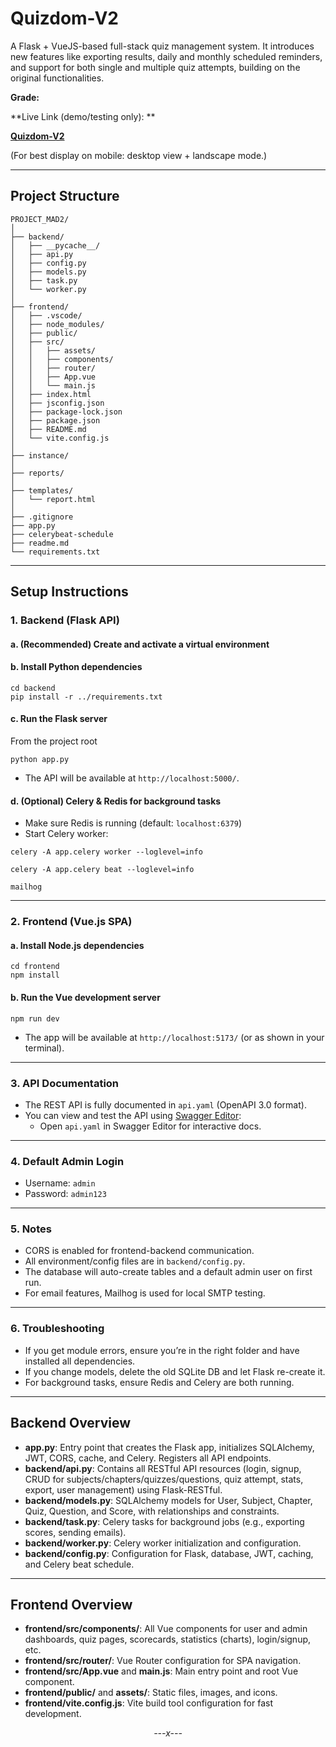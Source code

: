 # Quizdom-V2
A Flask + VueJS-based full-stack quiz management system. It introduces new features like exporting results, daily and monthly scheduled reminders, and support for both single and multiple quiz attempts, building on the original functionalities.

**Grade:**

**Live Link (demo/testing only): **

**[Quizdom-V2](https://quizdom-v2.onrender.com/)** 

(For best display on mobile: desktop view + landscape mode.)


---

## **Project Structure**
```
PROJECT_MAD2/
│
├── backend/
│   ├── __pycache__/
│   ├── api.py
│   ├── config.py
│   ├── models.py
│   ├── task.py
│   └── worker.py
│
├── frontend/
│   ├── .vscode/
│   ├── node_modules/
│   ├── public/
│   ├── src/
│   │   ├── assets/
│   │   ├── components/
│   │   ├── router/
│   │   ├── App.vue
│   │   └── main.js
│   ├── index.html
│   ├── jsconfig.json
│   ├── package-lock.json
│   ├── package.json
│   ├── README.md
│   └── vite.config.js
│
├── instance/
│
├── reports/
│
├── templates/
│   └── report.html
│
├── .gitignore
├── app.py
├── celerybeat-schedule
├── readme.md
└── requirements.txt
```
---

## **Setup Instructions**

### **1. Backend (Flask API)**
#### a. (Recommended) Create and activate a virtual environment
#### b. Install Python dependencies
```
cd backend
pip install -r ../requirements.txt
```
#### c. Run the Flask server
From the project root
```
python app.py
```
- The API will be available at `http://localhost:5000/`.


#### d. (Optional) Celery & Redis for background tasks
- Make sure Redis is running (default: `localhost:6379`)
- Start Celery worker:
```
celery -A app.celery worker --loglevel=info

celery -A app.celery beat --loglevel=info

mailhog
```
---

### **2. Frontend (Vue.js SPA)**

#### a. Install Node.js dependencies
```
cd frontend
npm install
```

#### b. Run the Vue development server
```
npm run dev
```
- The app will be available at `http://localhost:5173/` (or as shown in your terminal).

---

### **3. API Documentation**

- The REST API is fully documented in `api.yaml` (OpenAPI 3.0 format).
- You can view and test the API using [Swagger Editor](https://editor.swagger.io/):
  - Open `api.yaml` in Swagger Editor for interactive docs.

---

### **4. Default Admin Login**

- Username: `admin`
- Password: `admin123`

---

### **5. Notes**

- CORS is enabled for frontend-backend communication.
- All environment/config files are in `backend/config.py`.
- The database will auto-create tables and a default admin user on first run.
- For email features, Mailhog is used for local SMTP testing.

---

### **6. Troubleshooting**

- If you get module errors, ensure you’re in the right folder and have installed all dependencies.
- If you change models, delete the old SQLite DB and let Flask re-create it.
- For background tasks, ensure Redis and Celery are both running.

---

## **Backend Overview**

- **app.py**: Entry point that creates the Flask app, initializes SQLAlchemy, JWT, CORS, cache, and Celery. Registers all API endpoints.
- **backend/api.py**: Contains all RESTful API resources (login, signup, CRUD for subjects/chapters/quizzes/questions, quiz attempt, stats, export, user management) using Flask-RESTful.
- **backend/models.py**: SQLAlchemy models for User, Subject, Chapter, Quiz, Question, and Score, with relationships and constraints.
- **backend/task.py**: Celery tasks for background jobs (e.g., exporting scores, sending emails).
- **backend/worker.py**: Celery worker initialization and configuration.
- **backend/config.py**: Configuration for Flask, database, JWT, caching, and Celery beat schedule.

---

## **Frontend Overview**

- **frontend/src/components/**: All Vue components for user and admin dashboards, quiz pages, scorecards, statistics (charts), login/signup, etc.
- **frontend/src/router/**: Vue Router configuration for SPA navigation.
- **frontend/src/App.vue** and **main.js**: Main entry point and root Vue component.
- **frontend/public/** and **assets/**: Static files, images, and icons.
- **frontend/vite.config.js**: Vite build tool configuration for fast development.

<div align="center">
  <em>---x---</em>
</div>  
